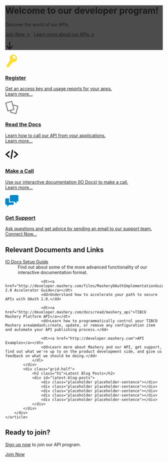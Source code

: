<script>
	mashery.globals.noHeading = true;
</script>

<div class="bg-dark bg-hero padding-top-xlarge padding-bottom-xlarge text-center full-width" style="background-image: linear-gradient( rgba(0, 0, 0, 0.7), rgba(0, 0, 0, 0.7) ), url(https://images.unsplash.com/photo-1429734956993-8a9b0555e122?ixlib=rb-0.3.5&s=4f32d5f78f80f15d4fe6071c47b2f12c&auto=format&fit=crop&w=2879&q=80);">
	<h1 class="text-hero no-margin-bottom">Welcome to our developer program!</h1>
	<p class="text-large">Discover the world of our APIs.</p>
	<p>
		<a class="btn btn-large" href="/member/register">Join Now &rarr;</a>
		&nbsp;
		<a class="btn btn-secondary btn-large" href="/docs">Learn more about our APIs &rarr;</a>
	</p>
	<p class="padding-top-xlarge">
		<a href="#get-started">
			<svg xmlns="http://www.w3.org/2000/svg" style="height: 2em; width: 2em;" viewBox="0 0 16 16" aria-describedby="start-here-title"><title id="start-here-title">Get Started</title><path fill="currentColor" d="M13.707 9.707l-5 5a.999.999 0 0 1-1.414 0l-5-5a.999.999 0 1 1 1.414-1.414L7 11.586V2a1 1 0 0 1 2 0v9.586l3.293-3.293a.997.997 0 0 1 1.414 0 .999.999 0 0 1 0 1.414z"/></svg>
		</a>
	</p>
</div>

<div class="padding-top-xlarge padding-bottom text-center full-width" id="get-started">
	<div class="container">
		<div class="row">
			<div class="grid-dynamic margin-bottom">
				<a class="link-block" href="/member/register">
					<svg xmlns="http://www.w3.org/2000/svg" style="height: 3em; width: 3em;" viewBox="0 0 21 21"><title></title><path fill="#ffdd2f" d="M18.576 4.961c-.528-3.126-3.381-5.215-6.372-4.663-2.992.551-5.519 2.957-4.991 6.085.112.673.428 1.726.801 2.483L2.58 16.975c-.201.299-.314.839-.254 1.198l.35 2.07a.643.643 0 0 0 .735.54l1.592-.295c.344-.062.781-.365.97-.671l2.149-3.477.019-.023 1.455-.269 2.51-4.073c.824.146 2.008.097 2.707-.033 2.99-.552 4.291-3.854 3.763-6.981zm-2.652 1.604c-.823 1.228-1.663.363-2.838-.499-1.175-.859-2.242-1.388-1.42-2.617.823-1.228 2.442-1.528 3.619-.667 1.176.86 1.461 2.554.638 3.782z"/></svg>
					<h3 class="h2 no-margin-bottom no-padding-top">Register</h3>
					<p>Get an access key and usage reports for your apps.<br><span class="link-block-styled">Learn more...</span></p>
				</a>
			</div>
			<div class="grid-dynamic margin-bottom">
				<a class="link-block" href="/docs">
					<svg xmlns="http://www.w3.org/2000/svg" style="height: 3em; width: 3em;" viewBox="0 0 21 21"><title></title><path fill="#808080" d="M20.368 7.786L12.552 5.69 11.184.586c-.114-.426-.572-.674-1.022-.555L.632 2.585c-.449.12-.72.565-.606.991L3.417 16.23c.114.426.571.675 1.02.553l3.794-1.015-.517 1.93c-.114.426.156.872.606.99l8.516 2.283c.449.121.905-.127 1.021-.555l3.118-11.638c.113-.426-.157-.871-.607-.99zM1.715 3.813l8.222-2.201 3.043 11.359-8.222 2.201L1.715 3.813zm14.747 15.573L9.307 17.43l.563-2.102 4.096-1.099c.449-.119.722-.564.607-.99L12.99 7.331l6.244 1.713-2.772 10.344z"/></svg>
					<h3 class="h2 no-margin-bottom no-padding-top">Read the Docs</h3>
					<p>Learn how to call our API from your applications.<br><span class="link-block-styled">Learn more...</span></p>
				</a>
			</div>
			<div class="grid-dynamic margin-bottom">
				<a class="link-block" href="/io-docs">
					<svg xmlns="http://www.w3.org/2000/svg" style="height: 3em; width: 3em;" viewBox="0 0 21 21"><title></title><path fill="currentColor" d="M6.005 15.488c-.248 0-.498-.087-.697-.265L-.005 10.5l5.608-4.985a1.051 1.051 0 0 1 1.395 1.57l-3.842 3.416 3.547 3.152a1.05 1.05 0 0 1-.697 1.836zm9.392-.003l5.608-4.985-5.313-4.723a1.05 1.05 0 0 0-1.395 1.57l3.547 3.153-3.842 3.415a1.05 1.05 0 0 0 1.394 1.571zm-4.912 1.488l2.1-12.6a1.05 1.05 0 0 0-2.071-.346l-2.1 12.6a1.05 1.05 0 0 0 2.07.346z"/></svg>
					<h3 class="h2 no-margin-bottom no-padding-top">Make a Call</h3>
					<p>Use our interactive documentation (IO Docs) to make a call.<br><span class="link-block-styled">Learn more...</span></p>
				</a>
			</div>
			<div class="grid-dynamic margin-bottom">
				<a class="link-block" href="mailto:mashery-seteam@tibco.com">
					<svg xmlns="http://www.w3.org/2000/svg" style="height: 3em; width: 3em;" viewBox="0 0 21 21"><title></title><path fill="#0088cc" d="M6.09 12.81V6.3H2.1C.945 6.3 0 7.245 0 8.4v6.3c0 1.155.945 2.1 2.1 2.1h1.05v3.15L6.3 16.8h5.25c1.155 0 2.1-.945 2.1-2.1v-1.911a.972.972 0 0 1-.21.022l-7.35-.001zM18.9 1.05H9.45c-1.155 0-2.1.945-2.1 2.1v8.4h7.35l3.15 3.15v-3.15h1.05c1.155 0 2.1-.944 2.1-2.1v-6.3c0-1.155-.945-2.1-2.1-2.1z"/></svg>
					<h3 class="h2 no-margin-bottom no-padding-top">Get Support</h3>
					<p>Ask questions and get advice by sending an email to our support team.<br><span class="link-block-styled">Connect Now...</span></p>
				</a>
			</div>
		</div>
	</div>
</div>

<div class="bg-primary bg-hero padding-top padding-bottom full-width" style="background-image: url(https://developer.mashery.com/files/explore.jpg);">
	<article class="container">
		<div class="row">
			<div class="grid-half">
				<h2 class="h1">Relevant Documents and Links</h2>
				<dl>
					<dt><a href="http://developer.mashery.com/files/Mashery_IO_Docs_Configuration_Guide_009242013.pdf/">IO Docs Setup Guide</a></dt>
					<dd>Find out about some of the more advanced functionality of our interactive documentation format.</dd>

					<dt><a href="http://developer.mashery.com/files/MasheryOAuthImplementationGuide.pdf">OAuth 2.0 Accelerator Guide</a></dt>
					<dd>Understand how to accelerate your path to secure APIs with OAuth 2.0.</dd>

					<dt><a href="http://developer.mashery.com/docs/read/mashery_api">TIBCO Mashery Platform API</a></dt>
					<dd>Learn how to programmatically control your TIBCO Mashery area&mdash;create, update, or remove any configuration item and automate your API publishing process.</dd>

					<dt><a href="http://developer.mashery.com">API Examples</a></dt>
					<dd>Learn more about Mashery and our API, get support, find out what we're up to on the product development side, and give us feedback on what we should be doing.</dd>
				</dl>
			</div>
			<div class="grid-half">
				<h2 class="h1">Latest Blog Posts</h2>
				<div id="latest-blog-posts">
					<div class="placeholder placeholder-sentence"></div>
					<div class="placeholder placeholder-sentence"></div>
					<div class="placeholder placeholder-sentence"></div>
					<div class="placeholder placeholder-sentence"></div>
					<div class="placeholder placeholder-sentence"></div>
				</div>
			</div>
		</div>
	</article>
</div>

<div class="padding-top text-center">
	<h2 class="h1">Ready to join?</h2>
	<p class="text-large"><a href="/member/register">Sign up now</a> to join our API program.</p>
	<p><a class="btn btn-large" href="/member/register">Join Now</a></p>
</div>